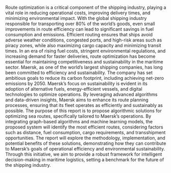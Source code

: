 Route optimization is a critical component of the shipping industry, playing a vital role in reducing operational costs, improving delivery times, and minimizing environmental impact. With the global shipping industry responsible for transporting over 80% of the world’s goods, even small improvements in route efficiency can lead to significant savings in fuel consumption and emissions. Efficient routing ensures that ships avoid adverse weather conditions, congested ports, and high-risk areas such as piracy zones, while also maximizing cargo capacity and minimizing transit times. In an era of rising fuel costs, stringent environmental regulations, and increasing demand for faster deliveries, route optimization has become essential for maintaining competitiveness and sustainability in the maritime sector.
Maersk, as one of the world’s largest shipping companies, has long been committed to efficiency and sustainability. The company has set ambitious goals to reduce its carbon footprint, including achieving net-zero emissions by 2050. Maersk’s focus on sustainability is evident in its adoption of alternative fuels, energy-efficient vessels, and digital technologies to optimize operations. By leveraging advanced algorithms and data-driven insights, Maersk aims to enhance its route planning processes, ensuring that its fleet operates as efficiently and sustainably as possible.
The purpose of this report is to propose algorithmic solutions for optimizing sea routes, specifically tailored to Maersk’s operations. By integrating graph-based algorithms and machine learning models, the proposed system will identify the most efficient routes, considering factors such as distance, fuel consumption, cargo requirements, and transshipment opportunities. The report will explore the methodology, implementation, and potential benefits of these solutions, demonstrating how they can contribute to Maersk’s goals of operational efficiency and environmental sustainability. Through this initiative, we aim to provide a robust framework for intelligent decision-making in maritime logistics, setting a benchmark for the future of the shipping industry.
